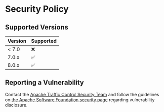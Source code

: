 # Security Policy

## Supported Versions

| Version | Supported          |
|---------|--------------------|
| < 7.0   | :x:                |
| 7.0.x   | :white_check_mark: |
| 8.0.x   | :white_check_mark: |

## Reporting a Vulnerability
Contact the [Apache Traffic Control Security Team](mailto:security@trafficcontrol.apache.org)
and follow the guidelines on [the Apache Software Foundation security page](https://apache.org/security)
regarding vulnerability disclosure.

<!--
Licensed to the Apache Software Foundation (ASF) under one
or more contributor license agreements.  See the NOTICE file
distributed with this work for additional information
regarding copyright ownership.  The ASF licenses this file
to you under the Apache License, Version 2.0 (the
"License"); you may not use this file except in compliance
with the License.  You may obtain a copy of the License at

    http://www.apache.org/licenses/LICENSE-2.0

Unless required by applicable law or agreed to in writing,
software distributed under the License is distributed on an
"AS IS" BASIS, WITHOUT WARRANTIES OR CONDITIONS OF ANY
KIND, either express or implied.  See the License for the
specific language governing permissions and limitations
under the License.
-->
